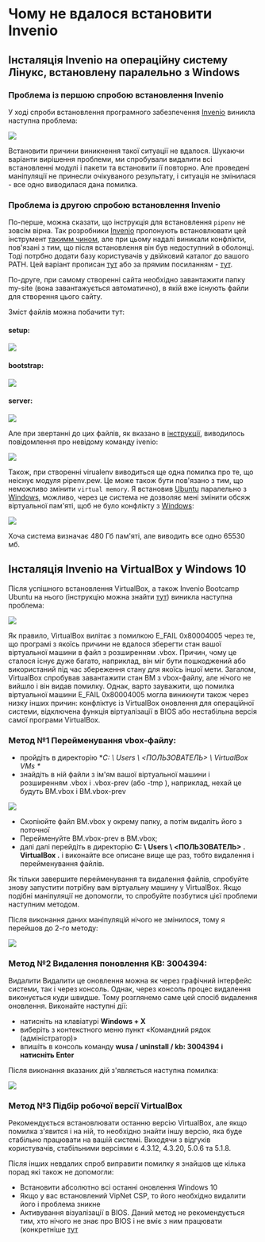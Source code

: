 # Чому не вдалося встановити Іnvenio
## Інсталяція Іnvenio на операційну систему Лінукс, встановлену паралельно з Windows
### Проблема із першою спробою встановлення Invenio

У ході спроби встановлення програмного забезпечення [Invenio](https://inveniosoftware.org/) виникла наступна проблема:

![](scrins-of-errors/error-111.png)


Встановити причини виникнення такої ситуації не вдалося. Шукаючи варіанти вирішення проблеми, ми спробували видалити всі встановленні модулі і пакети та встановити ії повторно. Але проведені маніпуляції не принесли очікуваного результату, і ситуація не змінилася - все одно виводилася дана помилка.

### Проблема із другою спробою встановлення Invenio

По-перше, можна сказати, що інструкція для встановлення `pipenv` не зовсім вірна. Так розробники [Invenio](https://inveniosoftware.org/) пропонують встановлювати цей інструмент [такимм чином](https://pipenv.readthedocs.io), але при цьому надалі виникали конфлікти, пов'язані з тим, що після встановлення він був недоступний в оболонці. Тоді потрбно додати базу користувачів у двійковий каталог до вашого PATH. Цей варіант прописан [тут](../002-prerequisites/) або за прямим посиланням - [тут](https://manpages.ubuntu.com/manpages/eoan/man1/pipenv.1.html). 

По-друге, при самому створенні сайта необхідно завантажити папку my-site (вона завантажується автоматично), в якій вже існують файли для створення цього сайту.

Зміст файлів можна побачити тут:

#### setup:
![](scrins-of-errors/fileSetup.png)

#### bootstrap:
![](scrins-of-errors/fileBootstrap.png)

#### server:
![](scrins-of-errors/fileServer.png)

Але при звертанні до цих файлів, як вказано в [інструкції](https://github.com/InvenioDevelopers/training/tree/master/01-getting-started), виводилось повідомлення про невідому команду ivenio:

![](scrins-of-errors/errorWithTheFile.png)

Також, при створенні virualenv виводиться ще одна помилка про те, що неіснує модуля pipenv.pew. Це може також бути пов'язано з тим, що неможливо змінити `virtual memory`. Я встановив [Ubuntu](https://ubuntu.ru/) паралельно з [Windows](https://www.microsoft.com/uk-ua/software-download/), можливо, через це система не дозволяє мені змінити обсяж віртуальної пам'яті, щоб не було конфлікту з [Windows](https://www.microsoft.com/uk-ua/software-download/):

![](scrins-of-errors/errorWithVirtualmemory.png)

Хоча система визначає 480 Гб пам'яті, але виводить все одно 65530 мб.

## Інсталяція Іnvenio на VirtualBox у Windows 10

Після успішного встановлення VirtualBox, а також Invenio Bootcamp Ubuntu на нього (інструкцію можна знайти [тут](https://github.com/InvenioDevelopers/InvenioProject/tree/main/001-installing-ubuntu#%D1%83%D1%81%D1%82%D0%B0%D0%BD%D0%BE%D0%B2%D0%BA%D0%B0-ubuntu-2004-%D0%BD%D0%B0-virtualbox-%D1%83-windows-10)) виникла наступна проблема:

![](scrins-of-errors/VirtualBox/vb_VirtualBox_Ошибка.jpg)

Як правило, VirtualBox вилітає з помилкою E_FAIL 0x80004005 через те, що програмі з якоїсь причини не вдалося зберегти стан вашої віртуальної машини в файл з розширенням .vbox. Причин, чому це сталося існує дуже багато, наприклад, він міг бути пошкоджений або використаний під час збереження стану для якоїсь іншої мети. Загалом, VirtualBox спробував завантажити стан ВМ з vbox-файлу, але нічого не вийшло і він видав помилку. Однак, варто зауважити, що помилка віртуальної машини E_FAIL 0x80004005 могла виникнути також через низку інших причин: конфліктує із VirtualBox оновлення для операційної системи, відключена функція віртуалізації в BIOS або нестабільна версія самої програми VirtualBox. 

### Метод №1 Перейменування vbox-файлу:

- пройдіть в директорію **C: \ Users \ <ПОЛЬЗОВАТЕЛЬ> \ VirtualBox VMs \**
- знайдіть в ній файли з ім'ям вашої віртуальної машини і розширенням  .vbox і  .vbox-prev (або -tmp ), наприклад, нехай це будуть ВМ.vbox і ВМ.vbox-prev

![](scrins-of-errors/VirtualBox/крок1,2.jpg)

- Скопіюйте файл ВМ.vbox у окрему папку, а потім видаліть його з поточної
- Перейменуйте ВМ.vbox-prev в ВМ.vbox;
- далі далі перейдіть в директорію  **C: \ Users \ <ПОЛЬЗОВАТЕЛЬ> \. VirtualBox \.** і виконайте все описане вище ще раз, тобто видалення і перейменування файлів. 

Як тільки завершите перейменування та видалення файлів, спробуйте знову запустити потрібну вам віртуальну машину у  VirtualBox. Якщо подібні маніпуляції не допомогли, то спробуйте позбутися цієї проблеми наступним методом.

Після виконання даних маніпуляцій нічого не змінилося, тому я перейшов до 2-го методу:

![](scrins-of-errors/VirtualBox/m1-last-err.png)

### Метод №2 Видалення поновлення KB: 3004394:

Видалити Видалити це оновлення можна як через графічний інтерфейс системи, так і через консоль. Однак, через консоль процес видалення виконується куди швидше. Тому розглянемо саме цей спосіб видалення оновлення. Виконайте наступні дії: 

- натисніть на клавіатурі **Windows + X**
- виберіть з контекстного меню пункт «Командний рядок (адміністратор)»
- впишіть в консоль команду  **wusa / uninstall / kb: 3004394 і натисніть Enter**

Після виконання вказаних дій з'являється наступна помилка:

![](scrins-of-errors/VirtualBox/err_080070002.png)

### Метод №3 Підбір робочої версії VirtualBox

Рекомендується встановлювати останню версію VirtualBox, але якщо помилка з'явится і на ній, то необхідно знайти іншу версію, яка буде стабільно працювати на вашій системі. Виходячи з відгуків користувачів, стабільними версіями є 4.3.12, 4.3.20, 5.0.6 та 5.1.8.

Після інших невдалих спроб виправити помилку я знайшов ще кілька порад які також не допомогли:

- Встановити абсолютно всі останні оновлення Windows 10
- Якщо у вас встановлений VipNet CSP, то його необхідно видалити його і проблема зникне
- Активування візуалізації в BIOS. Даний метод не рекомендується тим, хто нічого не знає про BIOS і не вміє з ним працювати (конкретніше [тут](https://geekhow.ru/programmy/e_fail-0x80004005/)

